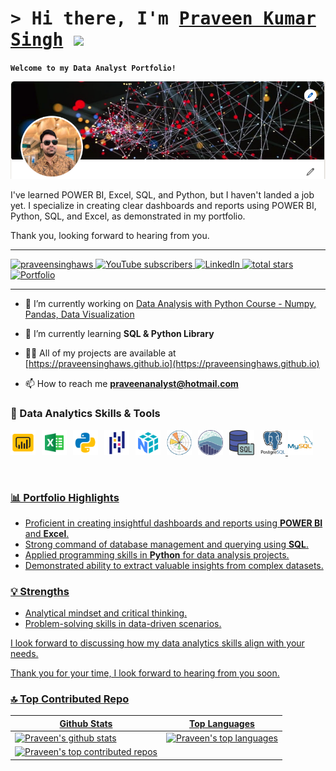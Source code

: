# <samp>&gt; Hi there, I'm <a href="https://gkassym.netlify.app" target="_blank">Praveen Kumar Singh</a> <img src="https://media.giphy.com/media/hvRJCLFzcasrR4ia7z/giphy.gif" width="25"> </samp>

**`Welcome to my Data Analyst Portfolio!`**

<div align="center"> <img src="https://raw.githubusercontent.com/praveensinghaws/praveensinghaws/main/banner.png"> </div>

I've learned POWER BI, Excel, SQL, and Python, but I haven't landed a job yet. I specialize in creating clear dashboards and reports using POWER BI, Python, SQL, and Excel, as demonstrated in my portfolio.

Thank you, looking forward to hearing from you.

---
<p align="left">
   
<a href="https://komarev.com/ghpvc/?username=praveensinghaws&label=Profile%20views&color=0e75b6&style=flat">
    <img src="https://komarev.com/ghpvc/?username=praveensinghaws&label=Profile%20views&color=0e75b6&style=flat" alt="praveensinghaws" width="150" height="25" /> 
</a>

<a href="https://www.youtube.com/channel/UCCuO6W1dGhngDEld7g5Jx7w" target="_blank">
    <img alt="YouTube subscribers" title="Subscribe to my YouTube channel" src="https://img.shields.io/youtube/channel/subscribers/UCCuO6W1dGhngDEld7g5Jx7w?style=for-the-badge&labelColor=CE4630&logo=youtube&logoColor=white"/>
</a>

<a href="https://www.linkedin.com/in/praveensinghaws/" target="_blank">
    <img alt="LinkedIn" title="Follow me on LinkedIn" src="https://img.shields.io/badge/Linkedin-blue?style=for-the-badge&logo=linkedin"/>
</a> 
<a href="https://github.com/praveensinghaws" target="_blank">
    <img alt="total stars" title="Total stars on GitHub" src="https://img.shields.io/badge/Github-black?style=for-the-badge&logo=github"/>
</a>
<a href="https://praveensinghaws.github.io/" target="_blank">
    <img alt="Portfolio" title="Visit my Portfolio" src="https://img.shields.io/badge/Portfolio-Website-green?style=for-the-badge"/>
</a>
</p>

---

- 🔭 I’m currently working on [Data Analysis with Python Course - Numpy, Pandas, Data Visualization](https://youtu.be/GPVsHOlRBBI?si=DKs2pLhDCNPuucPa)

- 🌱 I’m currently learning **SQL & Python Library**

- 👨‍💻 All of my projects are available at [https://praveensinghaws.github.io](https://praveensinghaws.github.io)

- 📫 How to reach me **praveenanalyst@hotmail.com**



### 🧰 Data Analytics Skills & Tools

<img align="left" alt="POWER BI" width="40px" style="padding-right:10px;" src="icon/power_bi.png"/>
<img align="left" alt="Excel" width="40px" style="padding-right:10px;" src="icon/excel.png" />
<img align="left" alt="Python" width="40px" style="padding-right:10px;" src="icon/python.png" />
<img align="left" alt="Pandas" width="40px" style="padding-right:10px;" src="icon/pandas.png" />
<img align="left" alt="NumPy" width="40px" style="padding-right:10px;" src="icon/numpy.png" />
<img align="left" alt="Matplotlib" width="40px" style="padding-right:10px;" src="icon/matplotlib.png" />
<img align="left" alt="Seaborn" width="40px" style="padding-right:10px;" src="icon/seaborn.png" />
<img align="left" alt="SQL" width="40px" style="padding-right:10px;" src="icon/sql.png" />
<a href="https://www.postgresql.org" target="_blank" rel="noreferrer"> <img src="https://raw.githubusercontent.com/devicons/devicon/master/icons/postgresql/postgresql-original-wordmark.svg" alt="postgresql" width="40" height="40"/> </a>
<a href="https://www.mysql.com/" target="_blank" rel="noreferrer"> <img src="https://raw.githubusercontent.com/devicons/devicon/master/icons/mysql/mysql-original-wordmark.svg" alt="mysql" width="40" height="40"/> </a> <a href="https://pandas.pydata.org/" target="_blank" rel="noreferrer"> 

<br clear="left" /> <!-- Clear the left alignment of the images -->

### 📊 Portfolio Highlights

- Proficient in creating insightful dashboards and reports using **POWER BI** and **Excel**.
- Strong command of database management and querying using **SQL**.
- Applied programming skills in **Python** for data analysis projects.
- Demonstrated ability to extract valuable insights from complex datasets.

### 💡 Strengths

- Analytical mindset and critical thinking.
- Problem-solving skills in data-driven scenarios.

I look forward to discussing how my data analytics skills align with your needs.

Thank you for your time, I look forward to hearing from you soon.

### 🔝 Top Contributed Repo
| Github Stats | Top Languages |
| --- | --- |
| ![Praveen's github stats](https://github-readme-stats.vercel.app/api?username=praveensinghaws&show_icons=true&title_color=f6c32c&icon_color=f6c32c&text_color=9f9f9f&bg_color=151515&count_private=true) | ![Praveen's top languages](https://github-readme-stats.vercel.app/api/top-langs/?username=praveensinghaws&show_icons=true&title_color=f6c32c&icon_color=f6c32c&text_color=9f9f9f&bg_color=151515&count_private=true&layout=compact) |
| ![Praveen's top contributed repos](https://github-contributor-stats.vercel.app/api?username=praveensinghaws&limit=5&theme=dark&combine_all_yearly_contributions=true) | 

